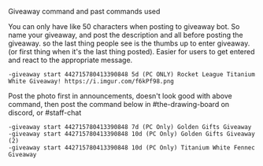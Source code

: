 Giveaway command and past commands used

You can only have like 50 characters when posting to giveaway bot. So name your giveaway, and post the description and all before posting the giveaway. so the last thing people see is the thumbs up to enter giveaway. (or first thing when it's the last thing posted). Easier for users to get entered and react to the appropriate message. 


    -giveaway start 442715780413390848 5d (PC ONLY) Rocket League Titanium White Giveaway! https://i.imgur.com/f6kPf98.png

Post the photo first in announcements, doesn't look good with above command, then post the command below in #the-drawing-board on discord, or #staff-chat


```
-giveaway start 442715780413390848 7d (PC Only) Golden Gifts Giveaway
-giveaway start 442715780413390848 10d (PC Only) Golden Gifts Giveaway (2)
-giveaway start 442715780413390848 10d (PC Only) Titanium White Fennec Giveaway
```
